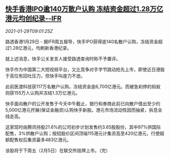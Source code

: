 <!--1611912195000-->
[快手香港IPO逾140万散户认购 冻结资金超过1.28万亿港元均创纪录--IFR](https://cn.reuters.com/article/ifr-kuaishou-hk-ipo-0129-idCNKBS29Y0W6)
------

<div><i>2021-01-29T09:01:25Z</i></div><p>路透香港1月29日 - 据IFR周五报导，快手IPO获得逾140名散户认购，冻结资金超过1.28亿港元，均刷新香港纪录。</p><p>就上述消息，快手公关发言人接受路透查询时称不予置评。</p><p>快手作为中国第二大短视频平台，又比竞争对手字节跳动抢先上市，即使近日港股于高位有回吐压力，但快手叫座力不逊。</p><p>此前医渡科技获117万名散户认购，冻结资金逾6,700亿港元。而被急刹停的蚂蚁则获155万人认购并冻结1.3万亿港元。</p><p>快手面向散户的公开发售于今天中午截止，银行和券商此前已向散户借出至少约5,000亿港元孖展(保证金融资)认购快手新股。港元市场流动性因而抽紧，拆息全线走高。</p><p>这家现时由腾讯持股21.6%的公司初步计划发售约3.65股股份，其中97%供国际配售，3%供散户认购；按招股价区间顶端115港元计集资高至420亿港元，行使超额配售权后集资最多483亿港元。</p><p>该股将于下周五（2月5日）在联交所挂牌上市。（完）</p>

